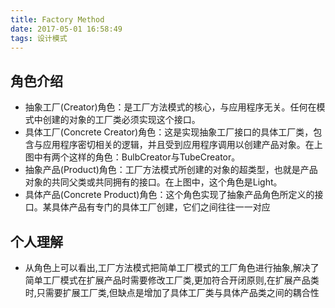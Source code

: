 ```yaml
---
title: Factory Method
date: 2017-05-01 16:58:49
tags: 设计模式
---
```

## 角色介绍
* 抽象工厂(Creator)角色：是工厂方法模式的核心，与应用程序无关。任何在模式中创建的对象的工厂类必须实现这个接口。
* 具体工厂(Concrete Creator)角色：这是实现抽象工厂接口的具体工厂类，包含与应用程序密切相关的逻辑，并且受到应用程序调用以创建产品对象。在上图中有两个这样的角色：BulbCreator与TubeCreator。
* 抽象产品(Product)角色：工厂方法模式所创建的对象的超类型，也就是产品对象的共同父类或共同拥有的接口。在上图中，这个角色是Light。
* 具体产品(Concrete Product)角色：这个角色实现了抽象产品角色所定义的接口。某具体产品有专门的具体工厂创建，它们之间往往一一对应

## 个人理解
* 从角色上可以看出,工厂方法模式把简单工厂模式的工厂角色进行抽象,解决了简单工厂模式在扩展产品时需要修改工厂类,更加符合开闭原则,在扩展产品类时,只需要扩展工厂类,但缺点是增加了具体工厂类与具体产品类之间的耦合性
